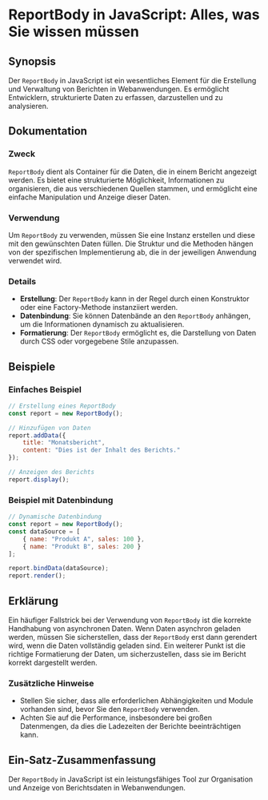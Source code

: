 <!--
Meta Description: # ReportBody in JavaScript: Alles, was Sie wissen müssen ## Synopsis Der `ReportBody` in JavaScript ist ein wesentliches Element für die Erstellung un...
Meta Keywords: reportbody, die, der, daten, sie
-->

# ReportBody in JavaScript: Alles, was Sie wissen müssen

## Synopsis
Der `ReportBody` in JavaScript ist ein wesentliches Element für die Erstellung und Verwaltung von Berichten in Webanwendungen. Es ermöglicht Entwicklern, strukturierte Daten zu erfassen, darzustellen und zu analysieren.

## Dokumentation
### Zweck
`ReportBody` dient als Container für die Daten, die in einem Bericht angezeigt werden. Es bietet eine strukturierte Möglichkeit, Informationen zu organisieren, die aus verschiedenen Quellen stammen, und ermöglicht eine einfache Manipulation und Anzeige dieser Daten.

### Verwendung
Um `ReportBody` zu verwenden, müssen Sie eine Instanz erstellen und diese mit den gewünschten Daten füllen. Die Struktur und die Methoden hängen von der spezifischen Implementierung ab, die in der jeweiligen Anwendung verwendet wird. 

### Details
- **Erstellung**: Der `ReportBody` kann in der Regel durch einen Konstruktor oder eine Factory-Methode instanziiert werden.
- **Datenbindung**: Sie können Datenbände an den `ReportBody` anhängen, um die Informationen dynamisch zu aktualisieren.
- **Formatierung**: Der `ReportBody` ermöglicht es, die Darstellung von Daten durch CSS oder vorgegebene Stile anzupassen.

## Beispiele
### Einfaches Beispiel
```javascript
// Erstellung eines ReportBody
const report = new ReportBody();

// Hinzufügen von Daten
report.addData({
    title: "Monatsbericht",
    content: "Dies ist der Inhalt des Berichts."
});

// Anzeigen des Berichts
report.display();
```

### Beispiel mit Datenbindung
```javascript
// Dynamische Datenbindung
const report = new ReportBody();
const dataSource = [
    { name: "Produkt A", sales: 100 },
    { name: "Produkt B", sales: 200 }
];

report.bindData(dataSource);
report.render();
```

## Erklärung
Ein häufiger Fallstrick bei der Verwendung von `ReportBody` ist die korrekte Handhabung von asynchronen Daten. Wenn Daten asynchron geladen werden, müssen Sie sicherstellen, dass der `ReportBody` erst dann gerendert wird, wenn die Daten vollständig geladen sind. Ein weiterer Punkt ist die richtige Formatierung der Daten, um sicherzustellen, dass sie im Bericht korrekt dargestellt werden.

### Zusätzliche Hinweise
- Stellen Sie sicher, dass alle erforderlichen Abhängigkeiten und Module vorhanden sind, bevor Sie den `ReportBody` verwenden.
- Achten Sie auf die Performance, insbesondere bei großen Datenmengen, da dies die Ladezeiten der Berichte beeinträchtigen kann.

## Ein-Satz-Zusammenfassung
Der `ReportBody` in JavaScript ist ein leistungsfähiges Tool zur Organisation und Anzeige von Berichtsdaten in Webanwendungen.